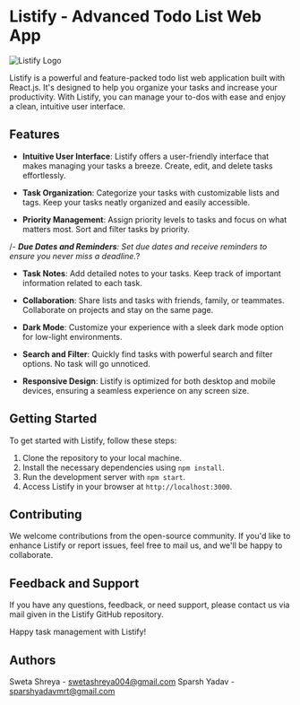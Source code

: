 # Listify - Advanced Todo List Web App

![Listify Logo](listify-logo.png)

Listify is a powerful and feature-packed todo list web application built with React.js. It's designed to help you organize your tasks and increase your productivity. With Listify, you can manage your to-dos with ease and enjoy a clean, intuitive user interface.

## Features

- **Intuitive User Interface**: Listify offers a user-friendly interface that makes managing your tasks a breeze. Create, edit, and delete tasks effortlessly.

- **Task Organization**: Categorize your tasks with customizable lists and tags. Keep your tasks neatly organized and easily accessible.

- **Priority Management**: Assign priority levels to tasks and focus on what matters most. Sort and filter tasks by priority.

/*- **Due Dates and Reminders**: Set due dates and receive reminders to ensure you never miss a deadline.*?

- **Task Notes**: Add detailed notes to your tasks. Keep track of important information related to each task.

- **Collaboration**: Share lists and tasks with friends, family, or teammates. Collaborate on projects and stay on the same page.

- **Dark Mode**: Customize your experience with a sleek dark mode option for low-light environments.

- **Search and Filter**: Quickly find tasks with powerful search and filter options. No task will go unnoticed.

- **Responsive Design**: Listify is optimized for both desktop and mobile devices, ensuring a seamless experience on any screen size.

## Getting Started

To get started with Listify, follow these steps:

1. Clone the repository to your local machine.
2. Install the necessary dependencies using `npm install`.
3. Run the development server with `npm start`.
4. Access Listify in your browser at `http://localhost:3000`.

## Contributing

We welcome contributions from the open-source community. If you'd like to enhance Listify or report issues, feel free to mail us, and we'll be happy to collaborate.

## Feedback and Support

If you have any questions, feedback, or need support, please contact us via mail given in the Listify GitHub repository.

Happy task management with Listify!

## Authors

Sweta Shreya - swetashreya004@gmail.com
Sparsh Yadav - sparshyadavmrt@gmail.com
